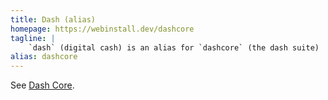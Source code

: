 ```yaml
---
title: Dash (alias)
homepage: https://webinstall.dev/dashcore
tagline: |
    `dash` (digital cash) is an alias for `dashcore` (the dash suite)
alias: dashcore
---
```


See [Dash Core](/dashcore).
